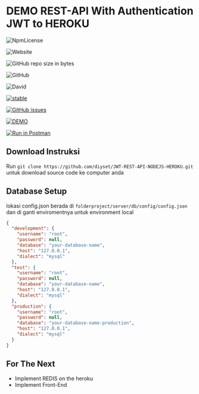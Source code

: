 

# DEMO REST-API With Authentication JWT to HEROKU

![NpmLicense](https://img.shields.io/npm/l/:package.svg)

![Website](https://img.shields.io/website-up-down-green-red/http/shields.io.svg?label=my-website)

![GitHub repo size in bytes](https://img.shields.io/github/repo-size/badges/shields.svg)


![GitHub](https://img.shields.io/github/license/mashape/apistatus.svg)

![David](https://img.shields.io/david/sequelize/sequelize.svg)


[![stable](http://badges.github.io/stability-badges/dist/stable.svg)](http://github.com/badges/stability-badges)


[![GitHub issues](https://img.shields.io/github/issues/diyset/JWT-REST-API-NODEJS-HEROKU.svg)](https://github.com/diyset/JWT-REST-API-NODEJS-HEROKU/issues)


[![DEMO](https://www.herokucdn.com/deploy/button.svg)](https://my-app-dian.herokuapp.com/)

[![Run in Postman](https://run.pstmn.io/button.svg)](https://www.getpostman.com/collections/322da611bd5bc79f99e7)


## Download Instruksi

Run `git clone https://github.com/diyset/JWT-REST-API-NODEJS-HEROKU.git` untuk download source code ke computer anda

## Database Setup

lokasi config.json berada di `folderproject/server/db/config/config.json` dan di ganti enviromentnya untuk environment local 
```json
{
  "development": {
    "username": "root",
    "password": null,
    "database": "your-database-name",
    "host": "127.0.0.1",
    "dialect": "mysql"
  },
  "test": {
    "username": "root",
    "password": null,
    "database": "your-database-name",
    "host": "127.0.0.1",
    "dialect": "mysql"
  },
  "production": {
    "username": "root",
    "password": null,
    "database": "your-database-name-production",
    "host": "127.0.0.1",
    "dialect": "mysql"
  }
}
```
## For The Next
- Implement REDIS on the heroku
- Implement Front-End



